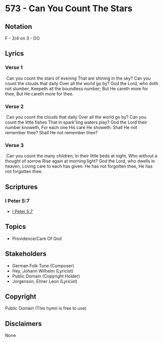 # 573 - Can You Count The Stars

## Notation

F - 3/4 on 3 - DO

## Lyrics

### Verse 1

 Can you count the stars of evening That are shining in the sky? Can you count the clouds that daily Over all the world go by? God the Lord, who doth not slumber, Keepeth all the boundless number; But He careth more for thee, But He careth more for thee. 

### Verse 2

 Can you count the clouds that daily Over all the world go by? Can you count the little fishes That in spark'ling waters play? God the Lord their number knoweth, For each one His care He showeth: Shall He not remember thee? Shall He not remember thee?

### Verse 3

 Can you count the many children, In their little beds at night, Who without a thought of sorrow Rise again at morning light? God the Lord, who dwells in heaven, Loving care to each has given: He has not forgotten thee, He has not forgotten thee. 


## Scriptures

### I Peter 5:7

- [I Peter 5:7](https://www.biblegateway.com/passage/?search=I%20Peter%205%3A7)


## Topics

- Providence/Care Of God

## Stakeholders

- German Folk Tune (Composer)
- Hey, Johann Wilhelm (Lyricist)
- Public Domain (Copyright Holder)
- Jorgenson, Elmer Leon (Lyricist)

## Copyright

Public Domain
(This hymn is free to use)

## Disclaimers

None

